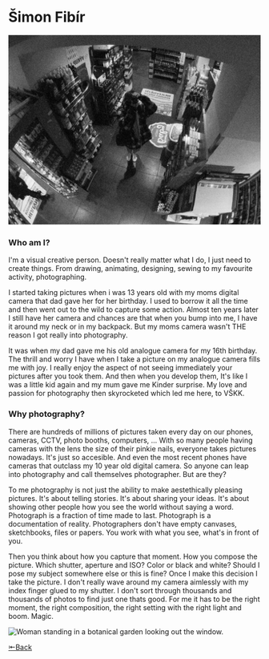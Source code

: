 # Šimon Fibír

![Man photographing himself through the warped mirror in convenience store.](me.png)

### Who am I?

I'm a visual creative person. Doesn't really matter what I do, I just need to create things. From drawing, animating, designing, sewing to my favourite activity, photographing. 

I started taking pictures when i was 13 years old with my moms digital camera that dad gave her for her birthday. I used to borrow it all the time and then went out to the wild to capture some action. Almost ten years later I still have her camera and chances are that when you bump into me, I have it around my neck or in my backpack. But my moms camera wasn't THE reason I got really into photography. 

It was when my dad gave me his old analogue camera for my 16th birthday. The thrill and worry I have when I take a picture on my analogue camera fills me with joy. I really enjoy the aspect of not seeing immediately your pictures after you took them. And then when you develop them, It's like I was a little kid again and my mum gave me Kinder surprise. My love and passion for photography then skyrocketed which led me here, to VŠKK.

### Why photography?

There are hundreds of millions of pictures taken every day on our phones, cameras, CCTV, photo booths, computers, ... With so many people having cameras with the lens the size of their pinkie nails, everyone takes pictures nowadays. It's just so accesible. And even the most recent phones have cameras that outclass my 10 year old digital camera. So anyone can leap into photography and call themselves photographer. But are they?

To me photography is not just the ability to make aestethically pleasing pictures. It's about telling stories. It's about sharing your ideas. It's about showing other people how you see the world without saying a word. Photograph is a fraction of time made to last. Photograph is a documentation of reality. Photographers don't have empty canvases, sketchbooks, files or papers. You work with what you see, what's in front of you.

Then you think about how you capture that moment. How you compose the picture. Which shutter, aperture and ISO? Color or black and white? Should I pose my subject somewhere else or this is fine? Once I make this decision I take the picture. I don't really wave around my camera aimlessly with my index finger glued to my shutter. I don't sort through thousands and thousands of photos to find just one thats good. For me it has to be the right moment, the right composition, the right setting with the right light and boom. Magic.

![Woman standing in a botanical garden looking out the window.](/english-for-designers/first-impression/port2.png)

[⇤Back](https://simxn01.github.io/english-for-designers/)
